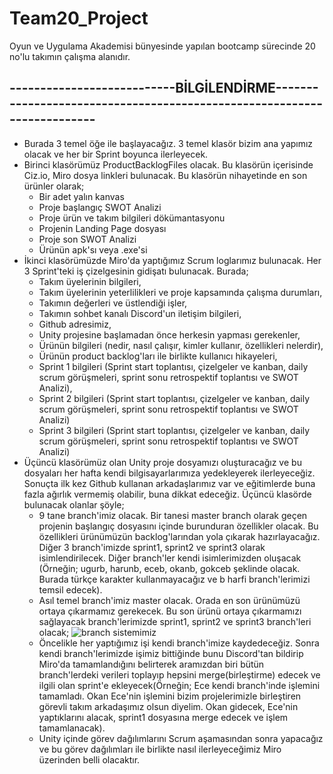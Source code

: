 # Team20_Project
Oyun ve Uygulama Akademisi bünyesinde yapılan bootcamp sürecinde 20 no'lu takımın çalışma alanıdır.
## ---------------------------BİLGİLENDİRME------------------------------------------------------------------------
- Burada 3 temel öğe ile başlayacağız. 3 temel klasör bizim ana yapımız olacak ve her bir Sprint boyunca ilerleyecek.
- Birinci klasörümüz ProductBacklogFiles olacak. Bu klasörün içerisinde Ciz.io, Miro dosya linkleri bulunacak. Bu klasörün nihayetinde en son ürünler olarak;
  + Bir adet yalın kanvas
  + Proje başlangıç SWOT Analizi
  + Proje ürün ve takım bilgileri dökümantasyonu
  + Projenin Landing Page dosyası
  + Proje son SWOT Analizi
  + Ürünün apk'sı veya .exe'si
 - İkinci klasörümüzde Miro'da yaptığımız Scrum loglarımız bulunacak. Her 3 Sprint'teki iş çizelgesinin gidişatı bulunacak. Burada;
   + Takım üyelerinin bilgileri,
   + Takım üyelerinin yeterlilikleri ve proje kapsamında çalışma durumları,
   + Takımın değerleri ve üstlendiği işler,
   + Takımın sohbet kanalı Discord'un iletişim bilgileri,
   + Github adresimiz,
   + Unity projesine başlamadan önce herkesin yapması gerekenler,
   + Ürünün bilgileri (nedir, nasıl çalışır, kimler kullanır, özellikleri nelerdir),
   + Ürünün product backlog'ları ile birlikte kullanıcı hikayeleri,
   + Sprint 1 bilgileri (Sprint start toplantısı, çizelgeler ve kanban, daily scrum görüşmeleri, sprint sonu retrospektif toplantısı ve SWOT Analizi),
   + Sprint 2 bilgileri (Sprint start toplantısı, çizelgeler ve kanban, daily scrum görüşmeleri, sprint sonu retrospektif toplantısı ve SWOT Analizi)
   + Sprint 3 bilgileri (Sprint start toplantısı, çizelgeler ve kanban, daily scrum görüşmeleri, sprint sonu retrospektif toplantısı ve SWOT Analizi)
 - Üçüncü klasörümüz olan Unity proje dosyamızı oluşturacağız ve bu dosyaları her hafta kendi bilgisayarlarımıza yedekleyerek ilerleyeceğiz. Sonuçta ilk kez Github kullanan arkadaşlarımız var ve eğitimlerde buna fazla ağırlık vermemiş olabilir, buna dikkat edeceğiz. Üçüncü klasörde bulunacak olanlar şöyle;
   + 9 tane branch'imiz olacak. Bir tanesi master branch olarak geçen projenin başlangıç dosyasını içinde burunduran özellikler olacak. Bu özellikleri ürünümüzün backlog'larından yola çıkarak hazırlayacağız. Diğer 3 branch'imizde sprint1, sprint2 ve sprint3 olarak isimlendirilecek. Diğer branch'ler kendi isimlerimizden oluşacak (Örneğin; ugurb, harunb, eceb, okanb, gokceb şeklinde olacak. Burada türkçe karakter kullanmayacağız ve b harfi branch'lerimizi temsil edecek).
   + Asıl temel branch'imiz master olacak. Orada en son ürünümüzü ortaya çıkarmamız gerekecek. Bu son ürünü ortaya çıkarmamızı sağlayacak branch'lerimizde sprint1, sprint2 ve sprint3 branch'leri olacak;
   ![branch sistemimiz](https://github.com/[ugursirvermez]/[Teams20_Project]/blob/[master]/branchsistemi.jpg?raw=true)
   + Öncelikle her yaptığımız işi kendi branch'imize kaydedeceğiz. Sonra kendi branch'lerimizde işimiz bittiğinde bunu Discord'tan bildirip Miro'da tamamlandığını belirterek aramızdan biri bütün branch'lerdeki verileri toplayıp hepsini merge(birleştirme) edecek ve ilgili olan sprint'e ekleyecek(Örneğin; Ece kendi branch'inde işlemini tamamladı. Okan Ece'nin işlemini bizim projelerimizle birleştiren görevli takım arkadaşımız olsun diyelim. Okan gidecek, Ece'nin yaptıklarını alacak, sprint1 dosyasına merge edecek ve işlem tamamlanacak).
   + Unity içinde görev dağılımlarını Scrum aşamasından sonra yapacağız ve bu görev dağılımları ile birlikte nasıl ilerleyeceğimiz Miro üzerinden belli olacaktır.
